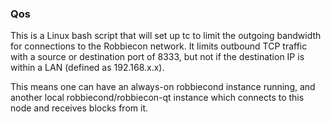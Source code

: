 ### Qos ###

This is a Linux bash script that will set up tc to limit the outgoing bandwidth for connections to the Robbiecon network. It limits outbound TCP traffic with a source or destination port of 8333, but not if the destination IP is within a LAN (defined as 192.168.x.x).

This means one can have an always-on robbiecond instance running, and another local robbiecond/robbiecon-qt instance which connects to this node and receives blocks from it.

